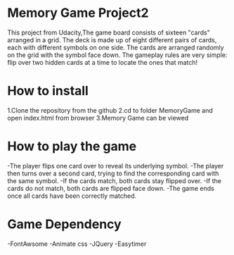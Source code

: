 
# Memory Game Project2

This project from Udacity,The game board consists of sixteen "cards" arranged in a grid. The deck is made up of eight different pairs of cards, each with different symbols on one side. The cards are arranged randomly on the grid with the symbol face down. The gameplay rules are very simple: flip over two hidden cards at a time to locate the ones that match!

# How to install  

1.Clone the repository from the github 
2.cd to folder MemoryGame and open index.html from browser
3.Memory Game can be viewed

# How to play the game

-The player flips one card over to reveal its underlying symbol.
-The player then turns over a second card, trying to find the corresponding card with the same symbol.
-If the cards match, both cards stay flipped over.
-If the cards do not match, both cards are flipped face down.
-The game ends once all cards have been correctly matched.


# Game Dependency

-FontAwsome 
-Animate css
-JQuery
-Easytimer

